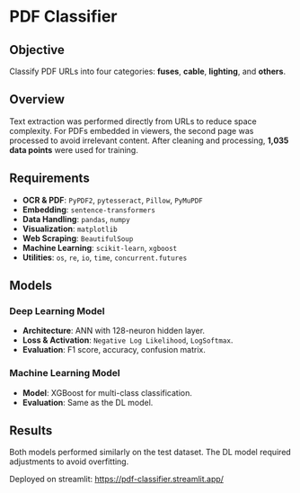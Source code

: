 # PDF Classifier

## Objective
Classify PDF URLs into four categories: **fuses**, **cable**, **lighting**, and **others**.

## Overview
Text extraction was performed directly from URLs to reduce space complexity. For PDFs embedded in viewers, the second page was processed to avoid irrelevant content. After cleaning and processing, **1,035 data points** were used for training.

## Requirements
- **OCR & PDF**: `PyPDF2`, `pytesseract`, `Pillow`, `PyMuPDF`
- **Embedding**: `sentence-transformers`
- **Data Handling**: `pandas`, `numpy`
- **Visualization**: `matplotlib`
- **Web Scraping**: `BeautifulSoup`
- **Machine Learning**: `scikit-learn`, `xgboost`
- **Utilities**: `os`, `re`, `io`, `time`, `concurrent.futures`

## Models

### Deep Learning Model
- **Architecture**: ANN with 128-neuron hidden layer.
- **Loss & Activation**: `Negative Log Likelihood`, `LogSoftmax`.
- **Evaluation**: F1 score, accuracy, confusion matrix.

### Machine Learning Model
- **Model**: XGBoost for multi-class classification.
- **Evaluation**: Same as the DL model.

## Results
Both models performed similarly on the test dataset. The DL model required adjustments to avoid overfitting.

Deployed on streamlit: https://pdf-classifier.streamlit.app/

